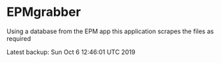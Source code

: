 # EPMgrabber
Using a database from the EPM app this application scrapes the files as required


Latest backup: Sun Oct 6 12:46:01 UTC 2019
